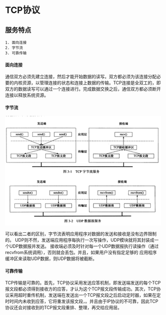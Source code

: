 
# TCP协议 #
## 服务特点 ##
	1. 面向连接
	2. 字节流
	3. 可靠传输
#### 面向连接 ####
通信双方必须先建立连接，然后才能开始数据的读写。双方都必须为该连接分配必要的内核资源，以管理连接的状态和连接上数据的传输。TCP连接是全双工的，即双方的数据读写可以通过一个连接进行。完成数据交换之后，通信双方都必须断开连接以释放系统资源。

#### 字节流 ####
![TCP字节流、UDP数据报](https://github.com/qujianbo/linux_server/blob/master/img/TCP%E5%AD%97%E8%8A%82%E6%B5%81%E3%80%81UDP%E6%95%B0%E6%8D%AE%E6%8A%A5.PNG)
	
可以看出二者的区别，字节流表明应用程序对数据的发送和接收是没有边界限制的。
UDP则不然，发送端应用程序每执行一次写操作，UDP模块就将其封装成一个UDP数据报并发送。
接收端必须及时针对每一个UDP数据报执行读操作（通过recvfrom系统调用），否则就会丢包。并且，如果用户没有指定足够的
应用程序缓冲区来读取UDP数据，则UDP数据将被截断。

#### 可靠传输 ####
TCP传输是可靠的。首先，TCP协议采用发送应答机制，即发送端发送的每个TCP报文段都必须得到接收方的应答，才认为这个TCP报文段传输成功。其次，TCP协议采用超时重传机制，发送端在发送出一个TCP报文段之后启动定时器，如果在定时时间内未收到应答，它将重发该报文段，。并且由于IP协议的不可靠，因此TCP协议还会对接收到的TCP报文段重排、整理，再交给应用层。